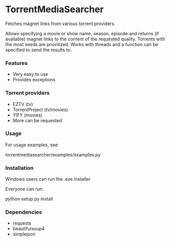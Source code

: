 TorrentMediaSearcher
====================

Fetches magnet links from various torrent providers.

Allows specifying a movie or show name, season, episode and returns (if available) magnet links to the content of the requested quality.
Torrents with the most seeds are prioritized. Works with threads and a function can be specified to send the results to.

### Features
- Very easy to use
- Provides exceptions

### Torrent providers
- EZTV (tv)
- TorrentProject (tv/movies)
- YIFY (movies)
- More can be requested

### Usage
For usage examples, see:

torrentmediasearcher/examples/examples.py

### Installation
Windows users can run the .exe installer

Everyone can run:

python setup.py install

### Dependencies
- requests
- beautifulsoup4
- simplejson
